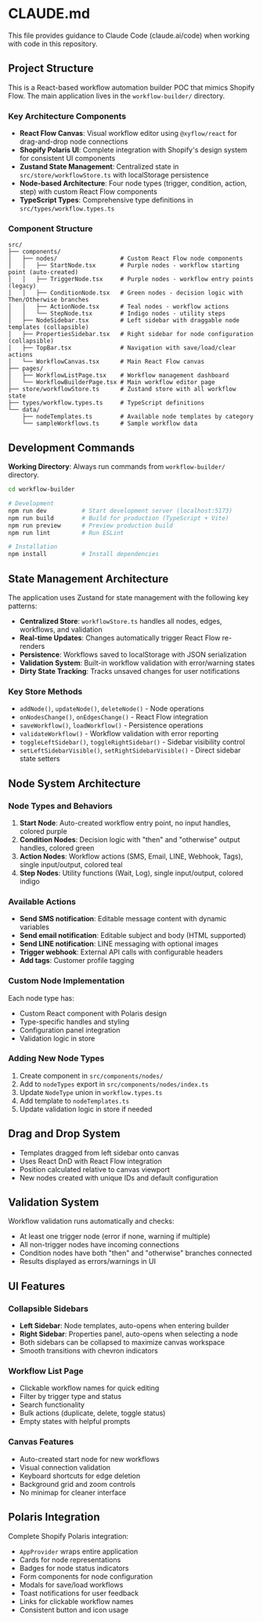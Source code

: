 # CLAUDE.md

This file provides guidance to Claude Code (claude.ai/code) when working with code in this repository.

## Project Structure

This is a React-based workflow automation builder POC that mimics Shopify Flow. The main application lives in the `workflow-builder/` directory.

### Key Architecture Components

- **React Flow Canvas**: Visual workflow editor using `@xyflow/react` for drag-and-drop node connections
- **Shopify Polaris UI**: Complete integration with Shopify's design system for consistent UI components
- **Zustand State Management**: Centralized state in `src/store/workflowStore.ts` with localStorage persistence
- **Node-based Architecture**: Four node types (trigger, condition, action, step) with custom React Flow components
- **TypeScript Types**: Comprehensive type definitions in `src/types/workflow.types.ts`

### Component Structure

```
src/
├── components/
│   ├── nodes/                  # Custom React Flow node components
│   │   ├── StartNode.tsx       # Purple nodes - workflow starting point (auto-created)
│   │   ├── TriggerNode.tsx     # Purple nodes - workflow entry points (legacy)
│   │   ├── ConditionNode.tsx   # Green nodes - decision logic with Then/Otherwise branches
│   │   ├── ActionNode.tsx      # Teal nodes - workflow actions
│   │   └── StepNode.tsx        # Indigo nodes - utility steps
│   ├── NodeSidebar.tsx         # Left sidebar with draggable node templates (collapsible)
│   ├── PropertiesSidebar.tsx   # Right sidebar for node configuration (collapsible)
│   ├── TopBar.tsx              # Navigation with save/load/clear actions
│   └── WorkflowCanvas.tsx      # Main React Flow canvas
├── pages/
│   ├── WorkflowListPage.tsx    # Workflow management dashboard
│   └── WorkflowBuilderPage.tsx # Main workflow editor page
├── store/workflowStore.ts      # Zustand store with all workflow state
├── types/workflow.types.ts     # TypeScript definitions
└── data/
    ├── nodeTemplates.ts        # Available node templates by category
    └── sampleWorkflows.ts      # Sample workflow data
```

## Development Commands

**Working Directory**: Always run commands from `workflow-builder/` directory.

```bash
cd workflow-builder

# Development
npm run dev          # Start development server (localhost:5173)
npm run build        # Build for production (TypeScript + Vite)
npm run preview      # Preview production build
npm run lint         # Run ESLint

# Installation
npm install          # Install dependencies
```

## State Management Architecture

The application uses Zustand for state management with the following key patterns:

- **Centralized Store**: `workflowStore.ts` handles all nodes, edges, workflows, and validation
- **Real-time Updates**: Changes automatically trigger React Flow re-renders
- **Persistence**: Workflows saved to localStorage with JSON serialization
- **Validation System**: Built-in workflow validation with error/warning states
- **Dirty State Tracking**: Tracks unsaved changes for user notifications

### Key Store Methods

- `addNode()`, `updateNode()`, `deleteNode()` - Node operations
- `onNodesChange()`, `onEdgesChange()` - React Flow integration
- `saveWorkflow()`, `loadWorkflow()` - Persistence operations
- `validateWorkflow()` - Workflow validation with error reporting
- `toggleLeftSidebar()`, `toggleRightSidebar()` - Sidebar visibility control
- `setLeftSidebarVisible()`, `setRightSidebarVisible()` - Direct sidebar state setters

## Node System Architecture

### Node Types and Behaviors

1. **Start Node**: Auto-created workflow entry point, no input handles, colored purple
2. **Condition Nodes**: Decision logic with "then" and "otherwise" output handles, colored green
3. **Action Nodes**: Workflow actions (SMS, Email, LINE, Webhook, Tags), single input/output, colored teal
4. **Step Nodes**: Utility functions (Wait, Log), single input/output, colored indigo

### Available Actions

- **Send SMS notification**: Editable message content with dynamic variables
- **Send email notification**: Editable subject and body (HTML supported)
- **Send LINE notification**: LINE messaging with optional images
- **Trigger webhook**: External API calls with configurable headers
- **Add tags**: Customer profile tagging

### Custom Node Implementation

Each node type has:
- Custom React component with Polaris design
- Type-specific handles and styling
- Configuration panel integration
- Validation logic in store

### Adding New Node Types

1. Create component in `src/components/nodes/`
2. Add to `nodeTypes` export in `src/components/nodes/index.ts`
3. Update `NodeType` union in `workflow.types.ts`
4. Add template to `nodeTemplates.ts`
5. Update validation logic in store if needed

## Drag and Drop System

- Templates dragged from left sidebar onto canvas
- Uses React DnD with React Flow integration
- Position calculated relative to canvas viewport
- New nodes created with unique IDs and default configuration

## Validation System

Workflow validation runs automatically and checks:
- At least one trigger node (error if none, warning if multiple)
- All non-trigger nodes have incoming connections
- Condition nodes have both "then" and "otherwise" branches connected
- Results displayed as errors/warnings in UI

## UI Features

### Collapsible Sidebars
- **Left Sidebar**: Node templates, auto-opens when entering builder
- **Right Sidebar**: Properties panel, auto-opens when selecting a node
- Both sidebars can be collapsed to maximize canvas workspace
- Smooth transitions with chevron indicators

### Workflow List Page
- Clickable workflow names for quick editing
- Filter by trigger type and status
- Search functionality
- Bulk actions (duplicate, delete, toggle status)
- Empty states with helpful prompts

### Canvas Features
- Auto-created start node for new workflows
- Visual connection validation
- Keyboard shortcuts for edge deletion
- Background grid and zoom controls
- No minimap for cleaner interface

## Polaris Integration

Complete Shopify Polaris integration:
- `AppProvider` wraps entire application
- Cards for node representations
- Badges for node status indicators
- Form components for node configuration
- Modals for save/load workflows
- Toast notifications for user feedback
- Links for clickable workflow names
- Consistent button and icon usage